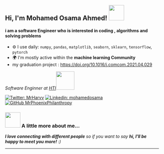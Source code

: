 <h2> Hi, I'm Mohamed Osama Ahmed! <img src="https://media.giphy.com/media/mGcNjsfWAjY5AEZNw6/giphy.gif" width="50"></h2>

#### i am a software Engineer who is interested in coding , algorithms and solving problems



- ⚙️ I use daily: `numpy`, `pandas`, `matplotlib`, `seaborn`, `sklearn`, `tensorflow`, `pytorch`
- 🌍 I'm mostly active within the **machine learning Community**
- my graduation project : https://doi.org/10.1016/j.comcom.2021.04.029

<p><em>Software Enginner at <a href="https://www.hti.edu.eg/">HTI</a><img src="https://media.giphy.com/media/fYSnHlufseco8Fh93Z/giphy.gif" width="60">
</em></p>

[![Twitter: MrHarvv](https://img.shields.io/twitter/follow/MrHarvv?style=social)](https://x.com/MrHarvv)
[![Linkedin: mohamedosama](https://img.shields.io/badge/-mohamedosama-blue?style=flat-square&logo=Linkedin&logoColor=white&link=https://www.linkedin.com/in/mohamed-osama-074bb42b4/)](https://www.linkedin.com/in/mohamed-osama-074bb42b4/)
[![GitHub MrPhoenixPhilanthropy](https://img.shields.io/github/followers/MrPhoenixPhilanthropy?label=follow&style=social)](https://github.com/MrPhoenixPhilanthropy)


### <img src="https://media.giphy.com/media/VgCDAzcKvsR6OM0uWg/giphy.gif" width="50"> A little more about me...  


 <em><b>I love connecting with different people</b> so if you want to say <b>hi, I'll be happy to meet you more!</b> :)</em>

---
